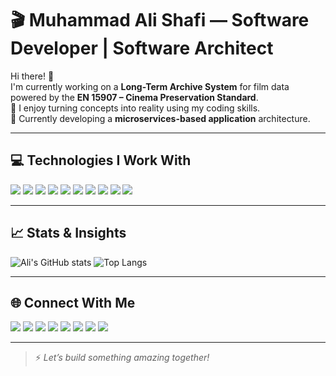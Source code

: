 # 🎬 Muhammad Ali Shafi — Software Developer | Software Architect

Hi there! 👋  
I'm currently working on a **Long-Term Archive System** for film data powered by the **EN 15907 – Cinema Preservation Standard**.  
💖 I enjoy turning concepts into reality using my coding skills.  
🌱 Currently developing a **microservices-based application** architecture.

---

## 💻 Technologies I Work With

<p align="left">
  <img src="https://img.shields.io/badge/.NET_Core-512BD4?style=flat&logo=.net&logoColor=white" />
  <img src="https://img.shields.io/badge/MySQL-4479A1?style=flat&logo=mysql&logoColor=white" />
  <img src="https://img.shields.io/badge/PostgreSQL-336791?style=flat&logo=postgresql&logoColor=white" />
  <img src="https://img.shields.io/badge/React-61DAFB?style=flat&logo=react&logoColor=black" />
  <img src="https://img.shields.io/badge/Next.js-000000?style=flat&logo=next.js&logoColor=white" />
  <img src="https://img.shields.io/badge/Python-3776AB?style=flat&logo=python&logoColor=white" />
  <img src="https://img.shields.io/badge/FastAPI-009688?style=flat&logo=fastapi&logoColor=white" />
  <img src="https://img.shields.io/badge/RabbitMQ-FF6600?style=flat&logo=rabbitmq&logoColor=white" />
  <img src="https://img.shields.io/badge/Docker-2496ED?style=flat&logo=docker&logoColor=white" />
  <img src="https://img.shields.io/badge/Docker_Compose-1488C6?style=flat&logo=docker&logoColor=white" />
</p>

---

## 📈 Stats & Insights

![Ali's GitHub stats](https://github-readme-stats.vercel.app/api?username=alishafidev&show_icons=true&theme=tokyonight&hide_border=true)
![Top Langs](https://github-readme-stats.vercel.app/api/top-langs/?username=alishafidev&layout=compact&theme=tokyonight&hide_border=true)

---

## 🌐 Connect With Me

<p align="left">
  <a href="https://github.com/alishafidev"><img src="https://img.shields.io/badge/GitHub-100000?style=for-the-badge&logo=github&logoColor=white" /></a>
  <a href="https://www.linkedin.com/in/muhammad-ali-shafi-04b489166/"><img src="https://img.shields.io/badge/LinkedIn-0A66C2?style=for-the-badge&logo=linkedin&logoColor=white" /></a>
  <a href="https://medium.com/@alishafi.dev"><img src="https://img.shields.io/badge/Medium-12100E?style=for-the-badge&logo=medium&logoColor=white" /></a>
  <a href="https://www.behance.net/alishafi"><img src="https://img.shields.io/badge/Behance-1769FF?style=for-the-badge&logo=behance&logoColor=white" /></a>
  <a href="https://www.artstation.com/muhammadali1111"><img src="https://img.shields.io/badge/ArtStation-13AFF0?style=for-the-badge&logo=artstation&logoColor=white" /></a>
  <a href="https://www.youtube.com/@alishafidev"><img src="https://img.shields.io/badge/YouTube-FF0000?style=for-the-badge&logo=youtube&logoColor=white" /></a>
  <a href="https://www.facebook.com/share/1DG7M94pYu/"><img src="https://img.shields.io/badge/Facebook-1877F2?style=for-the-badge&logo=facebook&logoColor=white" /></a>
  <a href="https://www.instagram.com/alishafi.dev/"><img src="https://img.shields.io/badge/Instagram-E4405F?style=for-the-badge&logo=instagram&logoColor=white" /></a>
</p>

---

> ⚡ *Let’s build something amazing together!*


